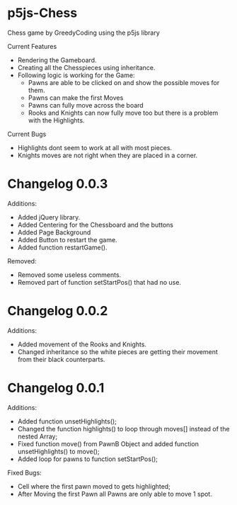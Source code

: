 # p5js-Chess

Chess game by GreedyCoding using the p5js library



 Current Features
 - Rendering the Gameboard.
 - Creating all the Chesspieces using inheritance.
 - Following logic is working for the Game:
   - Pawns are able to be clicked on and show the possible moves for them.
   - Pawns can make the first Moves
   - Pawns can fully move across the board
   - Rooks and Knights can now fully move too but there is a problem with the Highlights.

  Current Bugs
  - Highlights dont seem to work at all with most pieces.
  - Knights moves are not right when they are placed in a corner.

# Changelog 0.0.3
  Additions:
  - Added jQuery library.
  - Added Centering for the Chessboard and the buttons
  - Added Page Background
  - Added Button to restart the game.
  - Added function restartGame().

  Removed:
  - Removed some useless comments.
  - Removed part of function setStartPos() that had no use.

# Changelog 0.0.2
  Additions:
  - Added movement of the Rooks and Knights.
  - Changed inheritance so the white pieces are getting their movement from their black counterparts.



# Changelog 0.0.1
  Additions:
  - Added function unsetHighlights();
  - Changed the function highlights() to loop through moves[] instead of the nested Array;
  - Fixed function move() from PawnB Object and added function unsetHighlights() to move();
  - Added loop for pawns to function setStartPos();

  Fixed Bugs:
  - Cell where the first pawn moved to gets highlighted;
  - After Moving the first Pawn all Pawns are only able to move 1 spot.

